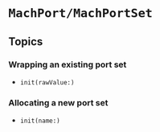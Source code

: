 # ``MachPort/MachPortSet``

## Topics

### Wrapping an existing port set

- ``init(rawValue:)``

### Allocating a new port set

- ``init(name:)``

